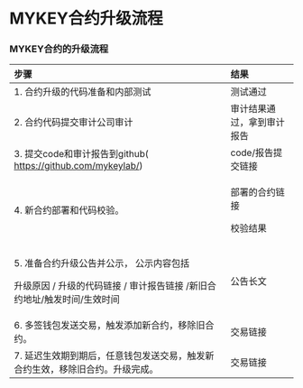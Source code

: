 # MYKEY合约升级流程

### MYKEY合约的升级流程

<table>
  <thead>
    <tr>
      <th style="text-align:left">&#x6B65;&#x9AA4;</th>
      <th style="text-align:left">&#x7ED3;&#x679C;</th>
    </tr>
  </thead>
  <tbody>
    <tr>
      <td style="text-align:left">1. &#x5408;&#x7EA6;&#x5347;&#x7EA7;&#x7684;&#x4EE3;&#x7801;&#x51C6;&#x5907;&#x548C;&#x5185;&#x90E8;&#x6D4B;&#x8BD5;</td>
      <td
      style="text-align:left">&#x6D4B;&#x8BD5;&#x901A;&#x8FC7;</td>
    </tr>
    <tr>
      <td style="text-align:left">2. &#x5408;&#x7EA6;&#x4EE3;&#x7801;&#x63D0;&#x4EA4;&#x5BA1;&#x8BA1;&#x516C;&#x53F8;&#x5BA1;&#x8BA1;</td>
      <td
      style="text-align:left">&#x5BA1;&#x8BA1;&#x7ED3;&#x679C;&#x901A;&#x8FC7;&#xFF0C;&#x62FF;&#x5230;&#x5BA1;&#x8BA1;&#x62A5;&#x544A;</td>
    </tr>
    <tr>
      <td style="text-align:left">3. &#x63D0;&#x4EA4;code&#x548C;&#x5BA1;&#x8BA1;&#x62A5;&#x544A;&#x5230;github(
        <a
        href="https://github.com/mykeylab/keyid-eth-contracts">https://github.com/mykeylab/</a>)</td>
      <td style="text-align:left">code/&#x62A5;&#x544A;&#x63D0;&#x4EA4;&#x94FE;&#x63A5;</td>
    </tr>
    <tr>
      <td style="text-align:left">4. &#x65B0;&#x5408;&#x7EA6;&#x90E8;&#x7F72;&#x548C;&#x4EE3;&#x7801;&#x6821;&#x9A8C;&#x3002;</td>
      <td
      style="text-align:left">
        <p>&#x90E8;&#x7F72;&#x7684;&#x5408;&#x7EA6;&#x94FE;&#x63A5;</p>
        <p>&#x6821;&#x9A8C;&#x7ED3;&#x679C;</p>
        </td>
    </tr>
    <tr>
      <td style="text-align:left">
        <p>5. &#x51C6;&#x5907;&#x5408;&#x7EA6;&#x5347;&#x7EA7;&#x516C;&#x544A;&#x5E76;&#x516C;&#x793A;&#xFF0C;
          &#x516C;&#x793A;&#x5185;&#x5BB9;&#x5305;&#x62EC;</p>
        <p>&#x5347;&#x7EA7;&#x539F;&#x56E0; / &#x5347;&#x7EA7;&#x7684;&#x4EE3;&#x7801;&#x94FE;&#x63A5;
          / &#x5BA1;&#x8BA1;&#x62A5;&#x544A;&#x94FE;&#x63A5; /&#x65B0;&#x65E7;&#x5408;&#x7EA6;&#x5730;&#x5740;/&#x89E6;&#x53D1;&#x65F6;&#x95F4;/&#x751F;&#x6548;&#x65F6;&#x95F4;</p>
      </td>
      <td style="text-align:left">&#x516C;&#x544A;&#x957F;&#x6587;</td>
    </tr>
    <tr>
      <td style="text-align:left">6. &#x591A;&#x7B7E;&#x94B1;&#x5305;&#x53D1;&#x9001;&#x4EA4;&#x6613;&#xFF0C;&#x89E6;&#x53D1;&#x6DFB;&#x52A0;&#x65B0;&#x5408;&#x7EA6;&#xFF0C;&#x79FB;&#x9664;&#x65E7;&#x5408;&#x7EA6;&#x3002;</td>
      <td
      style="text-align:left">&#x4EA4;&#x6613;&#x94FE;&#x63A5;</td>
    </tr>
    <tr>
      <td style="text-align:left">7. &#x5EF6;&#x8FDF;&#x751F;&#x6548;&#x671F;&#x5230;&#x671F;&#x540E;&#xFF0C;&#x4EFB;&#x610F;&#x94B1;&#x5305;&#x53D1;&#x9001;&#x4EA4;&#x6613;&#xFF0C;&#x89E6;&#x53D1;&#x65B0;&#x5408;&#x7EA6;&#x751F;&#x6548;&#xFF0C;&#x79FB;&#x9664;&#x65E7;&#x5408;&#x7EA6;&#x3002;&#x5347;&#x7EA7;&#x5B8C;&#x6210;&#x3002;</td>
      <td
      style="text-align:left">&#x4EA4;&#x6613;&#x94FE;&#x63A5;</td>
    </tr>
  </tbody>
</table>